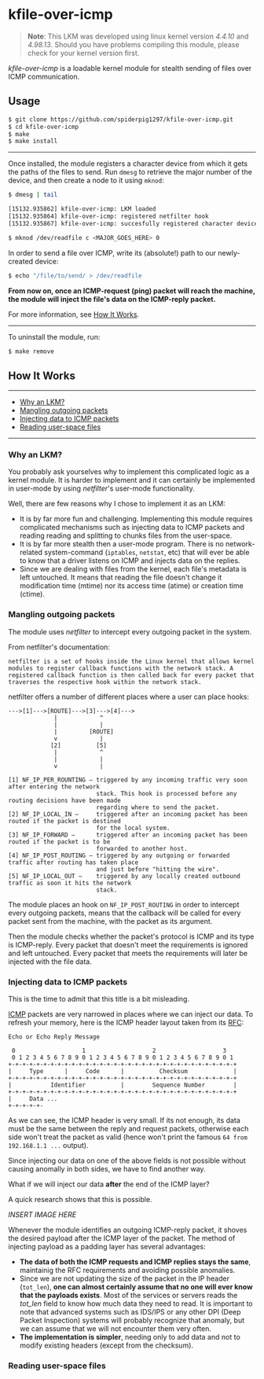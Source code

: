 # __kfile-over-icmp__

> **Note**: This LKM was developed using linux kernel version *4.4.10* and *4.98.13*. Should you have problems compiling this module, please check for your kernel version first.

_kfile-over-icmp_ is a loadable kernel module for stealth sending of files over ICMP communication.

## __Usage__
```sh
$ git clone https://github.com/spiderpig1297/kfile-over-icmp.git
$ cd kfile-over-icmp
$ make
$ make install
```
___

Once installed, the module registers a character device from which it gets the paths of the files to send.
Run `dmesg` to retrieve the major number of the device, and then create a node to it using `mknod`:

```sh
$ dmesg | tail

[15132.935862] kfile-over-icmp: LKM loaded
[15132.935864] kfile-over-icmp: registered netfilter hook
[15132.935867] kfile-over-icmp: succesfully registered character device. major: 243

$ mknod /dev/readfile c <MAJOR_GOES_HERE> 0
```

In order to send a file over ICMP, write its (absolute!) path to our newly-created device:

```sh
$ echo "/file/to/send/ > /dev/readfile
```

__From now on, once an ICMP-request (ping) packet will reach the machine, the module will inject the file's data on the ICMP-reply packet.__

For more information, see [How It Works](#how-it-works).

___ 

To uninstall the module, run:

```sh
$ make remove
```

## __How It Works__
___ 

- [Why an LKM?](#why-an-lkm)
- [Mangling outgoing packets](#mangling-outgoing-packets)
- [Injecting data to ICMP packets](#injecting-data-to-icmp-packets)
- [Reading user-space files](#reading-user-space-files)
___ 
### Why an LKM?

You probably ask yourselves why to implement this complicated logic as a kernel module. It is harder to implement and it can certainly be implemented in user-mode by using _netfilter_'s user-mode functionality.

Well, there are few reasons why I chose to implement it as an LKM:
- It is by far more fun and challenging. Implementing this module requires complicated mechanisms such as injecting data to ICMP packets and reading reading and splitting to chunks files from the user-space.
- It is by far more stealth then a user-mode program. There is no network-related system-command (`iptables`, `netstat`, etc) that will ever be able to know that a driver listens on ICMP and injects data on the replies.
- Since we are dealing with files from the kernel, each file's metadata is left untouched. It means that reading the file doesn't change it modification time (mtime) nor its access time (atime) or creation time (ctime).

### Mangling outgoing packets

The module uses _netfilter_ to intercept every outgoing packet in the system.

From netfilter's documentation:

    netfilter is a set of hooks inside the Linux kernel that allows kernel modules to register callback functions with the network stack. A registered callback function is then called back for every packet that traverses the respective hook within the network stack.

netfilter offers a number of different places where a user can place hooks:

    --->[1]--->[ROUTE]--->[3]--->[4]--->
                 |            ^
                 |            |
                 |         [ROUTE]
                 v            |
                [2]          [5]
                 |            ^
                 |            |
                 v            |

    [1] NF_IP_PER_ROUNTING — triggered by any incoming traffic very soon after entering the network 
                             stack. This hook is processed before any routing decisions have been made 
                             regarding where to send the packet.
    [2] NF_IP_LOCAL_IN —     triggered after an incoming packet has been routed if the packet is destined 
                             for the local system.
    [3] NF_IP_FORWARD —      triggered after an incoming packet has been routed if the packet is to be 
                             forwarded to another host.
    [4] NF_IP_POST_ROUTING — triggered by any outgoing or forwarded traffic after routing has taken place 
                             and just before "hitting the wire".
    [5] NF_IP_LOCAL_OUT —    triggered by any locally created outbound traffic as soon it hits the network 
                             stack.

The module places an hook on `NF_IP_POST_ROUTING` in order to intercept every outgoing packets, means that
the callback will be called for every packet sent from the machine, with the packet as its argument.

Then the module checks whether the packet's protocol is ICMP and its type is ICMP-reply. Every packet that
doesn't meet the requirements is ignored and left untouched. Every packet that meets the requirements will
later be injected with the file data.

### Injecting data to ICMP packets

This is the time to admit that this title is a bit misleading.

[ICMP](https://en.wikipedia.org/wiki/Internet_Control_Message_Protocol) packets are very narrowed in places
where we can inject our data. To refresh your memory, here is the ICMP header layout taken from its [RFC](https://tools.ietf.org/html/rfc792):

    Echo or Echo Reply Message

     0                   1                   2                   3
     0 1 2 3 4 5 6 7 8 9 0 1 2 3 4 5 6 7 8 9 0 1 2 3 4 5 6 7 8 9 0 1
    +-+-+-+-+-+-+-+-+-+-+-+-+-+-+-+-+-+-+-+-+-+-+-+-+-+-+-+-+-+-+-+-+
    |     Type      |     Code      |          Checksum             |
    +-+-+-+-+-+-+-+-+-+-+-+-+-+-+-+-+-+-+-+-+-+-+-+-+-+-+-+-+-+-+-+-+
    |           Identifier          |        Sequence Number        |
    +-+-+-+-+-+-+-+-+-+-+-+-+-+-+-+-+-+-+-+-+-+-+-+-+-+-+-+-+-+-+-+-+
    |     Data ...
    +-+-+-+-+-
    
As we can see, the ICMP header is very small. If its not enough, its data must be the same between the reply and request packets, otherwise each side won't treat the packet as valid (hence won't print the famous `64 from 192.168.1.1 ...` output).

Since injecting our data on one of the above fields is not possible without causing anomally in both sides,
we have to find another way. 

What if we will inject our data __after__ the end of the ICMP layer?

A quick research shows that this is possible.

_INSERT IMAGE HERE_

Whenever the module identifies an outgoing ICMP-reply packet, it shoves the desired payload after the ICMP layer of the packet. The method of injecting payload as a padding layer has several advantages:
- __The data of both the ICMP requests and ICMP replies stays the same__, maintainig the RFC requirements and avoiding possible anomalies.
- Since we are not updating the size of the packet in the IP header (`tot_len`), __one can almost certainly
assume that no one will ever know that the payloads exists__. Most of the services or servers reads the _*tot_len*_ field to know how much data they need to read. It is important to note that advanced systems such as IDS/IPS or any other DPI (Deep Packet Inspection) systems will probably recognize that anomaly, but we can assume that we will not encounter them very often.
- __The implementation is simpler__, needing only to add data and not to modify existing headers (except from the checksum).



### Reading user-space files